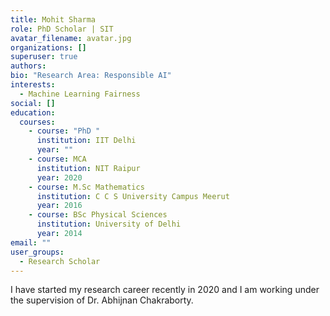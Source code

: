 ```yaml
---
title: Mohit Sharma
role: PhD Scholar | SIT
avatar_filename: avatar.jpg
organizations: []
superuser: true
authors:
bio: "Research Area: Responsible AI"
interests:
  - Machine Learning Fairness
social: []
education:
  courses:
    - course: "PhD "
      institution: IIT Delhi
      year: ""
    - course: MCA
      institution: NIT Raipur
      year: 2020
    - course: M.Sc Mathematics
      institution: C C S University Campus Meerut
      year: 2016
    - course: BSc Physical Sciences
      institution: University of Delhi
      year: 2014
email: ""
user_groups:
  - Research Scholar
---
```

I have started my research career recently in 2020 and I am working under the supervision of Dr. Abhijnan Chakraborty.

